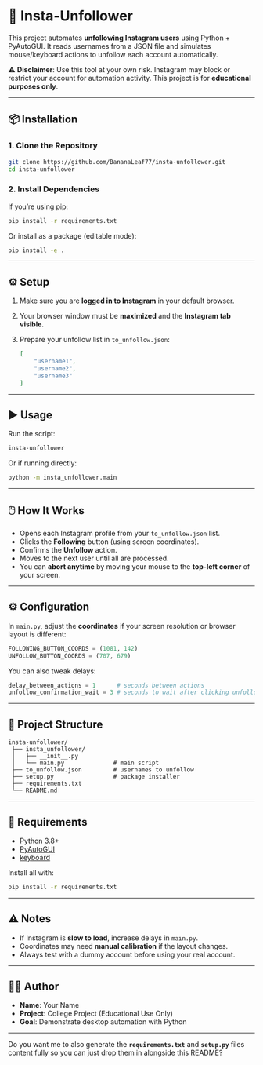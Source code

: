 # 🚀 Insta-Unfollower

This project automates **unfollowing Instagram users** using Python + PyAutoGUI.
It reads usernames from a JSON file and simulates mouse/keyboard actions to unfollow each account automatically.

⚠️ **Disclaimer**: Use this tool at your own risk. Instagram may block or restrict your account for automation activity.
This project is for **educational purposes only**.

---

## 📦 Installation

### 1. Clone the Repository

```bash
git clone https://github.com/BananaLeaf77/insta-unfollower.git
cd insta-unfollower
```

### 2. Install Dependencies

If you’re using pip:

```bash
pip install -r requirements.txt
```

Or install as a package (editable mode):

```bash
pip install -e .
```

---

## ⚙️ Setup

1. Make sure you are **logged in to Instagram** in your default browser.
2. Your browser window must be **maximized** and the **Instagram tab visible**.
3. Prepare your unfollow list in `to_unfollow.json`:

   ```json
   [
       "username1",
       "username2",
       "username3"
   ]
   ```

---

## ▶️ Usage

Run the script:

```bash
insta-unfollower
```

Or if running directly:

```bash
python -m insta_unfollower.main
```

---

## 🖱️ How It Works

* Opens each Instagram profile from your `to_unfollow.json` list.
* Clicks the **Following** button (using screen coordinates).
* Confirms the **Unfollow** action.
* Moves to the next user until all are processed.
* You can **abort anytime** by moving your mouse to the **top-left corner** of your screen.

---

## ⚙️ Configuration

In `main.py`, adjust the **coordinates** if your screen resolution or browser layout is different:

```python
FOLLOWING_BUTTON_COORDS = (1081, 142)
UNFOLLOW_BUTTON_COORDS = (707, 679)
```

You can also tweak delays:

```python
delay_between_actions = 1      # seconds between actions
unfollow_confirmation_wait = 3 # seconds to wait after clicking unfollow
```

---

## 📂 Project Structure

```
insta-unfollower/
 ├── insta_unfollower/
 │   ├── __init__.py
 │   └── main.py              # main script
 ├── to_unfollow.json         # usernames to unfollow
 ├── setup.py                 # package installer
 ├── requirements.txt
 └── README.md
```

---

## 📘 Requirements

* Python 3.8+
* [PyAutoGUI](https://pyautogui.readthedocs.io)
* [keyboard](https://github.com/boppreh/keyboard)

Install all with:

```bash
pip install -r requirements.txt
```

---

## ⚠️ Notes

* If Instagram is **slow to load**, increase delays in `main.py`.
* Coordinates may need **manual calibration** if the layout changes.
* Always test with a dummy account before using your real account.

---

## 👨‍🎓 Author

* **Name**: Your Name
* **Project**: College Project (Educational Use Only)
* **Goal**: Demonstrate desktop automation with Python

---

Do you want me to also generate the **`requirements.txt`** and **`setup.py`** files content fully so you can just drop them in alongside this README?
#
